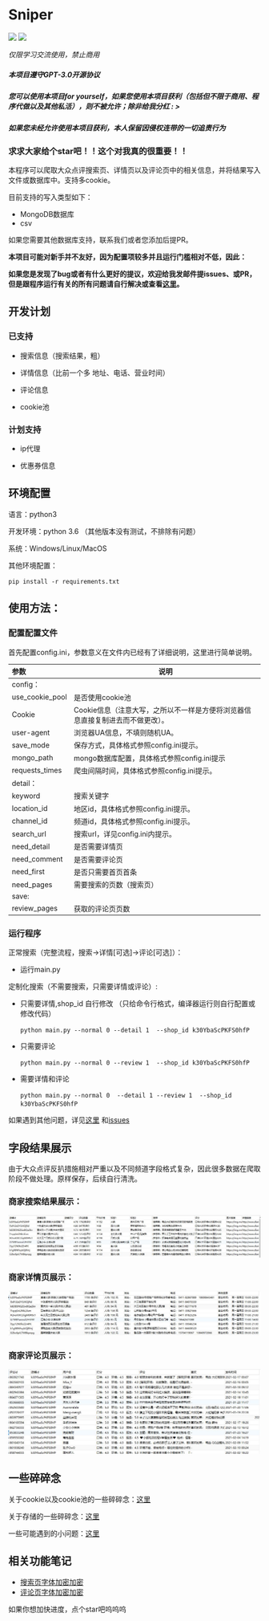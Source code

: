 # Sniper



[![](https://img.shields.io/badge/python-3-brightgreen.svg)](https://www.python.org/downloads/)
<img src="https://img.shields.io/badge/license-GPL--3.0-brightgreen">

*仅限学习交流使用，禁止商用*

##### 本项目遵守GPT-3.0开源协议

##### 您可以使用本项目for yourself，如果您使用本项目获利（包括但不限于商用、程序代做以及其他私活），则不被允许；除非给我分红 : >

##### 如果您未经允许使用本项目获利，本人保留因侵权连带的一切追责行为



### 求求大家给个star吧！！这个对我真的很重要！！

本程序可以爬取大众点评搜索页、详情页以及评论页中的相关信息，并将结果写入文件或数据库中。支持多cookie。

目前支持的写入类型如下：
- MongoDB数据库
- csv

如果您需要其他数据库支持，联系我们或者您添加后提PR。

**本项目可能对新手并不友好，因为配置项较多并且运行门槛相对不低，因此：**

**如果您是发现了bug或者有什么更好的提议，欢迎给我发邮件提issues、或PR，但是跟程序运行有关的所有问题请自行解决或查看[这里](https://github.com/Sniper970119/dianping_spider#%E8%BF%90%E8%A1%8C%E7%A8%8B%E5%BA%8F )。**

## 开发计划

### 已支持

- 搜索信息（搜索结果，粗）

- 详情信息（比前一个多 地址、电话、营业时间）

- 评论信息

- cookie池

### 计划支持

- ip代理

- 优惠券信息

## 环境配置
语言：python3

开发环境：python 3.6 （其他版本没有测试，不排除有问题）

系统：Windows/Linux/MacOS

其他环境配置：

    pip install -r requirements.txt

## 使用方法：
### 配置配置文件
首先配置config.ini，参数意义在文件内已经有了详细说明，这里进行简单说明。

|参数|说明|
|:-----  |-----|
|config：      |  |
|use_cookie_pool      |是否使用cookie池 |
|Cookie      |Cookie信息（注意大写，之所以不一样是方便将浏览器信息直接复制进去而不做更改）。|
|user-agent      |浏览器UA信息，不填则随机UA。|
|save_mode      |保存方式，具体格式参照config.ini提示。|
|mongo_path      |mongo数据库配置，具体格式参照config.ini提示|
|requests_times      |爬虫间隔时间，具体格式参照config.ini提示。  |
|detail：      |  |
|keyword      | 搜索关键字 |
|location_id      |地区id，具体格式参照config.ini提示。  |
|channel_id      |频道id，具体格式参照config.ini提示。  |
|search_url      |搜索url，详见config.ini内提示。  |
|need_detail      |是否需要详情页  |
|need_comment      |是否需要评论页  |
|need_first      |是否只需要首页首条  |
|need_pages      |需要搜索的页数（搜索页）  |
|save:      |  |
|review_pages      |获取的评论页页数  |


### 运行程序

正常搜索（完整流程，搜索->详情[可选]->评论[可选]）：
- 运行main.py

定制化搜索（不需要搜索，只需要详情或评论）:
- 只需要详情,shop_id 自行修改 （只给命令行格式，编译器运行则自行配置或修改代码）

    `python main.py --normal 0 --detail 1  --shop_id k30YbaScPKFS0hfP`

- 只需要评论 

    `python main.py --normal 0 --review 1  --shop_id k30YbaScPKFS0hfP`

- 需要详情和评论 

    `python main.py --normal 0  --detail 1 --review 1  --shop_id k30YbaScPKFS0hfP`
    
如果遇到其他问题，详见[这里](./docs/problems.md)
和[issues](https://github.com/Sniper970119/dianping_spider/issues?q=is%3Aissue+is%3Aclosed)

 
## 字段结果展示
由于大众点评反扒措施相对严重以及不同频道字段格式复杂，因此很多数据在爬取阶段不做处理。原样保存，后续自行清洗。
### 商家搜索结果展示：
![image](./imgs/info.jpg)

### 商家详情页展示：
![image](./imgs/detail.jpg)


### 商家评论页展示：
![image](./imgs/review.jpg)

## 一些碎碎念


关于cookie以及cookie池的一些碎碎念：[这里](./docs/cookie_pool.md)

关于存储的一些碎碎念：[这里](./docs/save.md)

一些可能遇到的小问题：[这里](./docs/problems.md)





  
## 相关功能笔记
  - [搜索页字体加密加密](http://www.sniper97.cn/index.php/note/carwler/3694/)
  - [评论页字体加密加密](http://www.sniper97.cn/index.php/note/carwler/3707/)

如果你想加快进度，点个star吧呜呜呜
